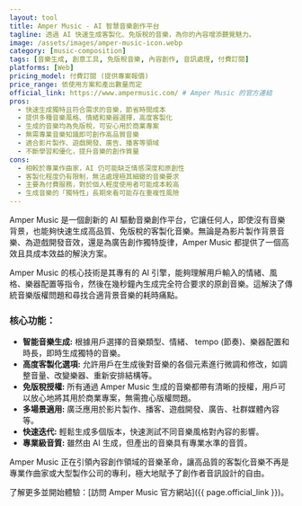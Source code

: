 ```yaml
---
layout: tool
title: Amper Music - AI 智慧音樂創作平台
tagline: 透過 AI 快速生成客製化、免版稅的音樂，為你的內容增添聽覺魅力。
image: /assets/images/amper-music-icon.webp
category: [music-composition]
tags: [音樂生成, 創意工具, 免版稅音樂, 內容創作, 音訊處理, 付費訂閱]
platforms: [Web]
pricing_model: 付費訂閱 (提供專案報價)
price_range: 依使用方案和產出數量而定
official_link: https://www.ampermusic.com/ # Amper Music 的官方連結
pros:
  - 快速生成獨特且符合需求的音樂，節省時間成本
  - 提供多種音樂風格、情緒和樂器選擇，高度客製化
  - 生成的音樂均為免版稅，可安心用於商業專案
  - 無需專業音樂知識即可創作高品質音樂
  - 適合影片製作、遊戲開發、廣告、播客等領域
  - 不斷學習和優化，提升音樂的創作質量
cons:
  - 相較於專業作曲家，AI 仍可能缺乏情感深度和原創性
  - 客製化程度仍有限制，無法處理極其細緻的音樂要求
  - 主要為付費服務，對於個人輕度使用者可能成本較高
  - 生成音樂的「獨特性」長期來看可能存在重複性風險
---
```


Amper Music 是一個創新的 AI 驅動音樂創作平台，它讓任何人，即使沒有音樂背景，也能夠快速生成高品質、免版稅的客製化音樂。無論是為影片製作背景音樂、為遊戲開發音效，還是為廣告創作獨特旋律，Amper Music 都提供了一個高效且具成本效益的解決方案。

Amper Music 的核心技術是其專有的 AI 引擎，能夠理解用戶輸入的情緒、風格、樂器配置等指令，然後在幾秒鐘內生成完全符合要求的原創音樂。這解決了傳統音樂版權問題和尋找合適背景音樂的耗時痛點。

### 核心功能：

* **智能音樂生成:** 根據用戶選擇的音樂類型、情緒、 tempo (節奏)、樂器配置和時長，即時生成獨特的音樂。
* **高度客製化選項:** 允許用戶在生成後對音樂的各個元素進行微調和修改，如調整音量、改變樂器、重新安排結構等。
* **免版稅授權:** 所有通過 Amper Music 生成的音樂都帶有清晰的授權，用戶可以放心地將其用於商業專案，無需擔心版權問題。
* **多場景適用:** 廣泛應用於影片製作、播客、遊戲開發、廣告、社群媒體內容等。
* **快速迭代:** 輕鬆生成多個版本，快速測試不同音樂風格對內容的影響。
* **專業級音質:** 雖然由 AI 生成，但產出的音樂具有專業水準的音質。

Amper Music 正在引領內容創作領域的音樂革命，讓高品質的客製化音樂不再是專業作曲家或大型製作公司的專利，極大地賦予了創作者音訊設計的自由。

了解更多並開始體驗：[訪問 Amper Music 官方網站]({{ page.official_link }})。